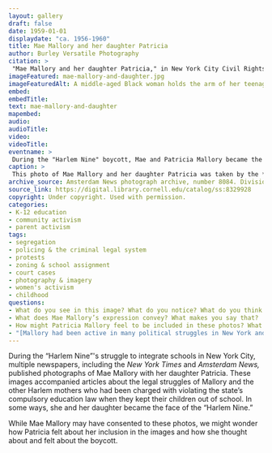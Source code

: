 ```yaml
---
layout: gallery
draft: false
date: 1959-01-01
displaydate: "ca. 1956-1960"
title: Mae Mallory and her daughter Patricia
author: Burley Versatile Photography
citation: >
 "Mae Mallory and her daughter Patricia," in New York City Civil Rights History Project, Accessed: [Month Day, Year], https://nyccivilrightshistory.org/site-preview/topics/black-latina-women/harlem-nine/mae-mallory-and-daughter.
imageFeatured: mae-mallory-and-daughter.jpg
imageFeaturedAlt: A middle-aged Black woman holds the arm of her teenaged daughter. They stand in a doorway, likely at a school.
embed: 
embedTitle: 
text: mae-mallory-and-daughter
mapembed: 
audio: 
audioTitle: 
video: 
videoTitle: 
eventname: >
 During the "Harlem Nine" boycott, Mae and Patricia Mallory became the face of the struggle.
caption: > 
 This photo of Mae Mallory and her daughter Patricia was taken by the *Amsterdam News* during the “Harlem Nine” fight against segregated schooling.
archive_source: Amsterdam News photograph archive, number 8084. Division of Rare and Manuscript Collections, Cornell University Library.
source_link: https://digital.library.cornell.edu/catalog/ss:8329928
copyright: Under copyright. Used with permission. 
categories: 
- K-12 education
- community activism
- parent activism
tags: 
- segregation
- policing & the criminal legal system
- protests
- zoning & school assignment
- court cases
- photography & imagery
- women's activism 
- childhood
questions:
- What do you see in this image? What do you notice? What do you think is happening here? 
- What does Mae Mallory’s expression convey? What makes you say that?
- How might Patricia Mallory feel to be included in these photos? What about her posture and expression stand out to you?
- "[Mallory had been active in many political struggles in New York and nationally](https://www.aaihs.org/mae-mallory-forgotten-black-power-intellectual/). The FBI targeted Mae Mallory for surveillance within its COINTELPRO program. Mallory’s [extensive FBI file includes other images of her](https://vault.fbi.gov/mae-mallory). How do the images of Mallory collected by the FBI compare to this image?"
---
```


During the “Harlem Nine”'s struggle to integrate schools in New York City, multiple newspapers, including the *New York Times* and *Amsterdam News,* published photographs of Mae Mallory with her daughter Patricia. These images accompanied articles about the legal struggles of Mallory and the other Harlem mothers who had been charged with violating the state’s compulsory education law when they kept their children out of school. In some ways, she and her daughter became the face of the “Harlem Nine.”

While Mae Mallory may have consented to these photos, we might wonder how Patricia felt about her inclusion in the images and how she thought about and felt about the boycott.  
